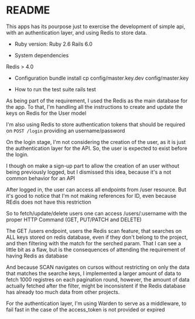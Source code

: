 # README

This apps has its pourpose just to exercise the development of simple api, 
with an authentication layer, and using Redis to store data.

* Ruby version:
Ruby 2.6
Rails 6.0

* System dependencies

Redis > 4.0

* Configuration
bundle install
cp config/master.key.dev config/master.key

* How to run the test suite
rails test

As being part of the requirement, I used the Redis as the main database for the app.
To that, I'm handling all the instructions to create and update the keys on Redis for the User model

I'm also using Redis to store authentication tokens that should be required on `POST /login` providing an username/password

On the login stage, I'm not considering the creation of the user, as it is just the authentication layer for the API.
So, the user is expected to exist before the login.

I though on make a sign-up part to allow the creation of an user without being previously logged, but I dismissed this idea, because it's a not common behavior for an API

After logged in, the user can access all endpoints from /user resource.
But it's good to notice that I'm not making references for ID, even because REdis does not have this restriction

So to fetch/update/delete users one can access /users/:username with the proper HTTP Command (GET, PUT/PATCH and DELETE)

The GET /users endpoint, users the Redis scan feature, that searches on ALL keys stored on redis database, even if they don't belong to the project, and then filtering with the match for the serched param.
That I can see a little bit as a flaw, but is the consequences of attending the requirement of having Redis as database

And because SCAN navigates on cursos without restricting on only the data that matches the searche keys, I implemented a larger amount of data to fetch 1000 registres on each pagination round, however, the amount of data actually fetched after the filter, might be inconsistent if the Redis database has already too much data from other projects.


For the authentication layer, I'm using Warden to serve as a middleware, to fail fast in the case of the access_token is not provided or expired
